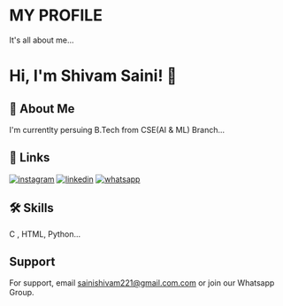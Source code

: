 # MY PROFILE

It's all about me...
# Hi, I'm Shivam Saini! 👋


## 🚀 About Me
I'm currentlty persuing B.Tech from CSE(AI & ML) Branch...


## 🔗 Links
[![instagram](https://img.shields.io/badge/intagram-FDAFFF?style=for-the-badge&logo=instagram&logoColor=white)](https://instagram.com/invites/contact/?i=166tyag8532e9&utm_content=2nm7lze)
[![linkedin](https://img.shields.io/badge/linkedin-FFF000?style=for-the-badge&logo=linkedin&logoColor=white)](https://www.linkedin.com/in/shivam-saini-0273151a0)
[![whatsapp](https://img.shields.io/badge/whatsapp-0DA?style=for-the-badge&logo=whatsapp&logoColor=white)](https://chat.whatsapp.com/B8Do7YjFjic3p0Ji028aAE)

## 🛠 Skills
C , HTML, Python...


## Support

For support, email sainishivam221@gmail.com.com or join our Whatsapp Group.


